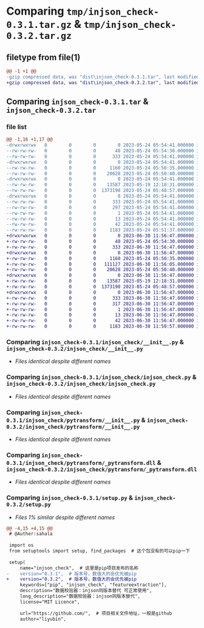 # Comparing `tmp/injson_check-0.3.1.tar.gz` & `tmp/injson_check-0.3.2.tar.gz`

## filetype from file(1)

```diff
@@ -1 +1 @@
-gzip compressed data, was "dist\injson_check-0.3.1.tar", last modified: Wed May 24 05:54:41 2023, max compression
+gzip compressed data, was "dist\injson_check-0.3.2.tar", last modified: Fri Jun 30 11:56:47 2023, max compression
```

## Comparing `injson_check-0.3.1.tar` & `injson_check-0.3.2.tar`

### file list

```diff
@@ -1,16 +1,17 @@
-drwxrwxrwx   0        0        0        0 2023-05-24 05:54:41.000000 injson_check-0.3.1/
--rw-rw-rw-   0        0        0       48 2023-05-24 05:54:30.000000 injson_check-0.3.1/MANIFEST.in
--rw-rw-rw-   0        0        0      333 2023-05-24 05:54:41.000000 injson_check-0.3.1/PKG-INFO
-drwxrwxrwx   0        0        0        0 2023-05-24 05:54:41.000000 injson_check-0.3.1/injson_check/
--rw-rw-rw-   0        0        0     1160 2023-05-24 05:50:35.000000 injson_check-0.3.1/injson_check/__init__.py
--rw-rw-rw-   0        0        0    20628 2023-05-24 05:50:40.000000 injson_check-0.3.1/injson_check/injson_check.py
-drwxrwxrwx   0        0        0        0 2023-05-24 05:54:41.000000 injson_check-0.3.1/injson_check/pytransform/
--rw-rw-rw-   0        0        0    13587 2023-05-19 12:18:31.000000 injson_check-0.3.1/injson_check/pytransform/__init__.py
--rw-rw-rw-   0        0        0  1373198 2023-05-24 05:48:57.000000 injson_check-0.3.1/injson_check/pytransform/_pytransform.dll
-drwxrwxrwx   0        0        0        0 2023-05-24 05:54:41.000000 injson_check-0.3.1/injson_check.egg-info/
--rw-rw-rw-   0        0        0      333 2023-05-24 05:54:41.000000 injson_check-0.3.1/injson_check.egg-info/PKG-INFO
--rw-rw-rw-   0        0        0      297 2023-05-24 05:54:41.000000 injson_check-0.3.1/injson_check.egg-info/SOURCES.txt
--rw-rw-rw-   0        0        0        1 2023-05-24 05:54:41.000000 injson_check-0.3.1/injson_check.egg-info/dependency_links.txt
--rw-rw-rw-   0        0        0       13 2023-05-24 05:54:41.000000 injson_check-0.3.1/injson_check.egg-info/top_level.txt
--rw-rw-rw-   0        0        0       42 2023-05-24 05:54:41.000000 injson_check-0.3.1/setup.cfg
--rw-rw-rw-   0        0        0     1183 2023-05-24 05:51:37.000000 injson_check-0.3.1/setup.py
+drwxrwxrwx   0        0        0        0 2023-06-30 11:56:47.000000 injson_check-0.3.2/
+-rw-rw-rw-   0        0        0       48 2023-05-24 05:54:30.000000 injson_check-0.3.2/MANIFEST.in
+-rw-rw-rw-   0        0        0      333 2023-06-30 11:56:47.000000 injson_check-0.3.2/PKG-INFO
+drwxrwxrwx   0        0        0        0 2023-06-30 11:56:47.000000 injson_check-0.3.2/injson_check/
+-rw-rw-rw-   0        0        0     1160 2023-05-24 05:50:35.000000 injson_check-0.3.2/injson_check/__init__.py
+-rw-rw-rw-   0        0        0   111127 2023-06-30 11:56:05.000000 injson_check-0.3.2/injson_check/abs.py
+-rw-rw-rw-   0        0        0    20628 2023-05-24 05:50:40.000000 injson_check-0.3.2/injson_check/injson_check.py
+drwxrwxrwx   0        0        0        0 2023-06-30 11:56:47.000000 injson_check-0.3.2/injson_check/pytransform/
+-rw-rw-rw-   0        0        0    13587 2023-05-19 12:18:31.000000 injson_check-0.3.2/injson_check/pytransform/__init__.py
+-rw-rw-rw-   0        0        0  1373198 2023-05-24 05:48:57.000000 injson_check-0.3.2/injson_check/pytransform/_pytransform.dll
+drwxrwxrwx   0        0        0        0 2023-06-30 11:56:47.000000 injson_check-0.3.2/injson_check.egg-info/
+-rw-rw-rw-   0        0        0      333 2023-06-30 11:56:47.000000 injson_check-0.3.2/injson_check.egg-info/PKG-INFO
+-rw-rw-rw-   0        0        0      317 2023-06-30 11:56:47.000000 injson_check-0.3.2/injson_check.egg-info/SOURCES.txt
+-rw-rw-rw-   0        0        0        1 2023-06-30 11:56:47.000000 injson_check-0.3.2/injson_check.egg-info/dependency_links.txt
+-rw-rw-rw-   0        0        0       13 2023-06-30 11:56:47.000000 injson_check-0.3.2/injson_check.egg-info/top_level.txt
+-rw-rw-rw-   0        0        0       42 2023-06-30 11:56:47.000000 injson_check-0.3.2/setup.cfg
+-rw-rw-rw-   0        0        0     1183 2023-06-30 11:50:57.000000 injson_check-0.3.2/setup.py
```

### Comparing `injson_check-0.3.1/injson_check/__init__.py` & `injson_check-0.3.2/injson_check/__init__.py`

 * *Files identical despite different names*

### Comparing `injson_check-0.3.1/injson_check/injson_check.py` & `injson_check-0.3.2/injson_check/injson_check.py`

 * *Files identical despite different names*

### Comparing `injson_check-0.3.1/injson_check/pytransform/__init__.py` & `injson_check-0.3.2/injson_check/pytransform/__init__.py`

 * *Files identical despite different names*

### Comparing `injson_check-0.3.1/injson_check/pytransform/_pytransform.dll` & `injson_check-0.3.2/injson_check/pytransform/_pytransform.dll`

 * *Files identical despite different names*

### Comparing `injson_check-0.3.1/setup.py` & `injson_check-0.3.2/setup.py`

 * *Files 1% similar despite different names*

```diff
@@ -4,15 +4,15 @@
 # @Auther:sahala
 
 import os
 from setuptools import setup, find_packages  # 这个包没有的可以pip一下
 
 setup(
     name="injson_check",  # 这里是pip项目发布的名称
-    version="0.3.1",  # 版本号，数值大的会优先被pip
+    version="0.3.2",  # 版本号，数值大的会优先被pip
     keywords=["pip", "injson_check", "featureextraction"],
     description="数据校验器：injson同版本替代 可正常使用",
     long_description="数据校验器：injson同版本替代",
     license="MIT Licence",
 
     url="https://github.com/",  # 项目相关文件地址，一般是github
     author="liyubin",
```

